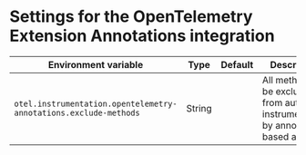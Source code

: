 # Settings for the OpenTelemetry Extension Annotations integration

| Environment variable 	| Type 	| Default 	| Description 	|
|-----------------	|------	|---------	|-------------	|
| `otel.instrumentation.opentelemetry-annotations.exclude-methods` | String |  | All methods to be excluded from auto-instrumentation by annotation-based advices. |